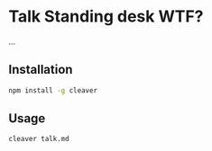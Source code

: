# Talk Standing desk WTF?

...


## Installation

```bash
npm install -g cleaver
```

## Usage

```bash
cleaver talk.md
```